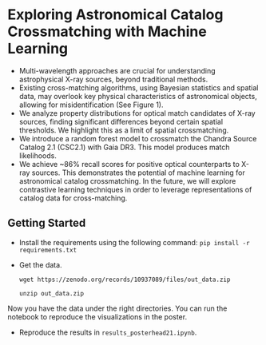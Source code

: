 # Exploring Astronomical Catalog Crossmatching with Machine Learning

- Multi-wavelength approaches are crucial for understanding astrophysical X-ray sources, beyond traditional methods.
- Existing cross-matching algorithms, using Bayesian statistics and spatial data, may overlook key physical characteristics of astronomical objects, allowing for misidentification (See Figure 1).
- We analyze property distributions for optical match candidates of X-ray sources, finding significant differences beyond certain spatial thresholds. We highlight this as a limit of spatial crossmatching.
- We introduce a random forest model to crossmatch the Chandra Source Catalog 2.1 (CSC2.1) with Gaia DR3. This model produces match likelihoods.
- We achieve ~86% recall scores for positive optical counterparts to X-ray sources. This demonstrates the potential of machine learning for astronomical catalog crossmatching. In the future, we will explore contrastive learning techniques in order to leverage representations of catalog data for cross-matching.

## Getting Started
- Install the requirements using the following command:
```pip install -r requirements.txt```

- Get the data.

  ```wget https://zenodo.org/records/10937089/files/out_data.zip```

  ```unzip out_data.zip```

Now you have the data under the right directories. You can run the notebook to reproduce the visualizations in the poster.

- Reproduce the results in ```results_posterhead21.ipynb```.
